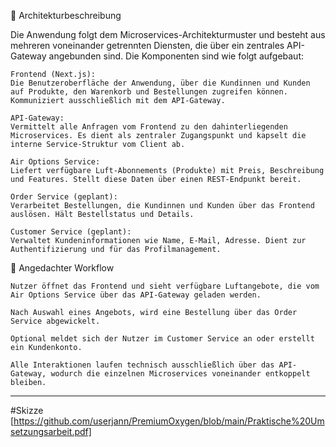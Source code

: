 🧱 Architekturbeschreibung

Die Anwendung folgt dem Microservices-Architekturmuster und besteht aus mehreren voneinander getrennten Diensten, die über ein zentrales API-Gateway angebunden sind. Die Komponenten sind wie folgt aufgebaut:

    Frontend (Next.js):
    Die Benutzeroberfläche der Anwendung, über die Kundinnen und Kunden auf Produkte, den Warenkorb und Bestellungen zugreifen können. Kommuniziert ausschließlich mit dem API-Gateway.

    API-Gateway:
    Vermittelt alle Anfragen vom Frontend zu den dahinterliegenden Microservices. Es dient als zentraler Zugangspunkt und kapselt die interne Service-Struktur vom Client ab.

    Air Options Service:
    Liefert verfügbare Luft-Abonnements (Produkte) mit Preis, Beschreibung und Features. Stellt diese Daten über einen REST-Endpunkt bereit.

    Order Service (geplant):
    Verarbeitet Bestellungen, die Kundinnen und Kunden über das Frontend auslösen. Hält Bestellstatus und Details.

    Customer Service (geplant):
    Verwaltet Kundeninformationen wie Name, E-Mail, Adresse. Dient zur Authentifizierung und für das Profilmanagement.

🔁 Angedachter Workflow

    Nutzer öffnet das Frontend und sieht verfügbare Luftangebote, die vom Air Options Service über das API-Gateway geladen werden.

    Nach Auswahl eines Angebots, wird eine Bestellung über das Order Service abgewickelt.

    Optional meldet sich der Nutzer im Customer Service an oder erstellt ein Kundenkonto.

    Alle Interaktionen laufen technisch ausschließlich über das API-Gateway, wodurch die einzelnen Microservices voneinander entkoppelt bleiben.

---
#Skizze
[https://github.com/userjann/PremiumOxygen/blob/main/Praktische%20Umsetzungsarbeit.pdf]
